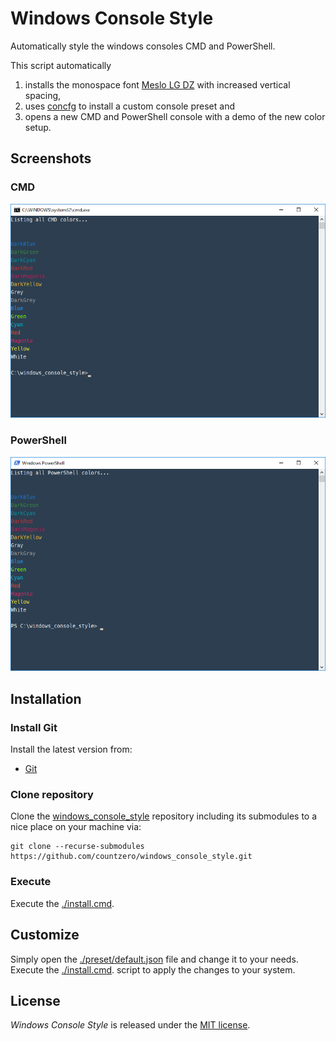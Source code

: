 # Windows Console Style

Automatically style the windows consoles CMD and PowerShell.

This script automatically

1. installs the monospace font [Meslo LG DZ](https://github.com/andreberg/Meslo-Font) with increased vertical spacing,
2. uses [concfg](https://github.com/lukesampson/concfg) to install a custom console preset and
3. opens a new CMD and PowerShell console with a demo of the new color setup.

## Screenshots

### CMD

![CMD](./screenshots/CMD.png "CMD")

### PowerShell

![PowerShell](./screenshots/PowerShell.png "PowerShell")

## Installation

### Install Git

Install the latest version from:

* [Git](https://git-scm.com/downloads)

### Clone repository

Clone the [windows_console_style](https://github.com/countzero/windows_console_style) repository including its submodules to a nice place on your machine via:

    git clone --recurse-submodules https://github.com/countzero/windows_console_style.git

### Execute

Execute the [./install.cmd](https://github.com/countzero/windows_console_style/blob/master/install.cmd).

## Customize

Simply open the [./preset/default.json](https://github.com/countzero/windows_console_style/blob/master/preset/default.json) file and change it to your needs. Execute the [./install.cmd](https://github.com/countzero/windows_console_style/blob/master/install.cmd). script to apply the changes to your system.


## License
*Windows Console Style* is released under the [MIT license](https://opensource.org/licenses/MIT).
